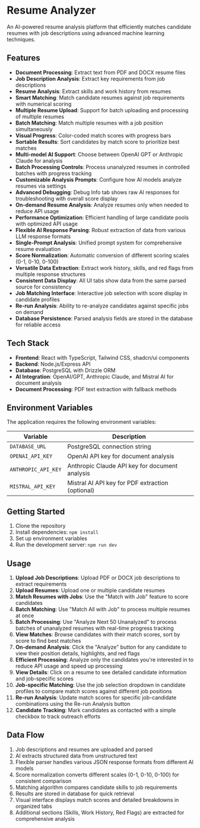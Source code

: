 # Resume Analyzer

An AI-powered resume analysis platform that efficiently matches candidate resumes with job descriptions using advanced machine learning techniques.

## Features

- **Document Processing**: Extract text from PDF and DOCX resume files
- **Job Description Analysis**: Extract key requirements from job descriptions
- **Resume Analysis**: Extract skills and work history from resumes
- **Smart Matching**: Match candidate resumes against job requirements with numerical scoring
- **Multiple Resume Upload**: Support for batch uploading and processing of multiple resumes
- **Batch Matching**: Match multiple resumes with a job position simultaneously
- **Visual Progress**: Color-coded match scores with progress bars
- **Sortable Results**: Sort candidates by match score to prioritize best matches
- **Multi-model AI Support**: Choose between OpenAI GPT or Anthropic Claude for analysis
- **Batch Processing Controls**: Process unanalyzed resumes in controlled batches with progress tracking
- **Customizable Analysis Prompts**: Configure how AI models analyze resumes via settings
- **Advanced Debugging**: Debug Info tab shows raw AI responses for troubleshooting with overall score display
- **On-demand Resume Analysis**: Analyze resumes only when needed to reduce API usage
- **Performance Optimization**: Efficient handling of large candidate pools with optimized API usage
- **Flexible AI Response Parsing**: Robust extraction of data from various LLM response formats
- **Single-Prompt Analysis**: Unified prompt system for comprehensive resume evaluation
- **Score Normalization**: Automatic conversion of different scoring scales (0-1, 0-10, 0-100)
- **Versatile Data Extraction**: Extract work history, skills, and red flags from multiple response structures
- **Consistent Data Display**: All UI tabs show data from the same parsed source for consistency
- **Job Matching Interface**: Interactive job selection with score display in candidate profiles
- **Re-run Analysis**: Ability to re-analyze candidates against specific jobs on demand
- **Database Persistence**: Parsed analysis fields are stored in the database for reliable access

## Tech Stack

- **Frontend**: React with TypeScript, Tailwind CSS, shadcn/ui components
- **Backend**: Node.js/Express API
- **Database**: PostgreSQL with Drizzle ORM
- **AI Integration**: OpenAI/GPT, Anthropic Claude, and Mistral AI for document analysis
- **Document Processing**: PDF text extraction with fallback methods

## Environment Variables

The application requires the following environment variables:

| Variable | Description |
|----------|-------------|
| `DATABASE_URL` | PostgreSQL connection string |
| `OPENAI_API_KEY` | OpenAI API key for document analysis |
| `ANTHROPIC_API_KEY` | Anthropic Claude API key for document analysis |
| `MISTRAL_API_KEY` | Mistral AI API key for PDF extraction (optional) |

## Getting Started

1. Clone the repository
2. Install dependencies: `npm install`
3. Set up environment variables
4. Run the development server: `npm run dev`

## Usage

1. **Upload Job Descriptions**: Upload PDF or DOCX job descriptions to extract requirements
2. **Upload Resumes**: Upload one or multiple candidate resumes
3. **Match Resumes with Jobs**: Use the "Match with Job" feature to score candidates
4. **Batch Matching**: Use "Match All with Job" to process multiple resumes at once
5. **Batch Processing**: Use "Analyze Next 50 Unanalyzed" to process batches of unanalyzed resumes with real-time progress tracking
6. **View Matches**: Browse candidates with their match scores, sort by score to find best matches
7. **On-demand Analysis**: Click the "Analyze" button for any candidate to view their position details, highlights, and red flags
8. **Efficient Processing**: Analyze only the candidates you're interested in to reduce API usage and speed up processing
9. **View Details**: Click on a resume to see detailed candidate information and job-specific scores
10. **Job-specific Matching**: Use the job selection dropdown in candidate profiles to compare match scores against different job positions
11. **Re-run Analysis**: Update match scores for specific job-candidate combinations using the Re-run Analysis button
12. **Candidate Tracking**: Mark candidates as contacted with a simple checkbox to track outreach efforts

## Data Flow

1. Job descriptions and resumes are uploaded and parsed
2. AI extracts structured data from unstructured text
3. Flexible parser handles various JSON response formats from different AI models
4. Score normalization converts different scales (0-1, 0-10, 0-100) for consistent comparison
5. Matching algorithm compares candidate skills to job requirements
6. Results are stored in database for quick retrieval
7. Visual interface displays match scores and detailed breakdowns in organized tabs
8. Additional sections (Skills, Work History, Red Flags) are extracted for comprehensive analysis
